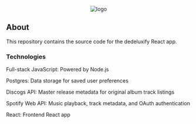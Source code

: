 <div align="center">

![logo](https://github.com/dtaylor6/dedeluxify/assets/57015811/22a23ecc-71b2-4545-8af1-a4ad6b9ea744)

</div>

## About
This repository contains the source code for the dedeluxify React app.

### Technologies

Full-stack JavaScript: Powered by Node.js

Postgres: Data storage for saved user preferences

Discogs API: Master release metadata for original album track listings

Spotify Web API: Music playback, track metadata, and OAuth authentication

React: Frontend React app
